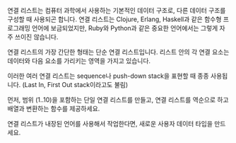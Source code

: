 연결 리스트는 컴퓨터 과학에서 사용하는 기본적인 데이터 구조로, 다른 데이터 구조를 구성할 때 사용되곤 합니다. 연결 리스트는 Clojure, Erlang, Haskell과 같은 함수형 프로그래밍 언어에 보금되었지만, Ruby와 Python과 같은 중요한 언어에서는 그렇게 자주 쓰이진 않습니다. 

연결 리스트의 가장 간단한 형태는 단순 연결 리스트입니다. 리스트 안의 각 연결 요소는 데이터와 다음 요소를 가리키는 영역을 가지고 있습니다. 

이러한 여러 연결 리스트는 sequence나 push-down stack을 표현할 때 종종 사용됩니다. (Last In, First Out stack이라고도 불림)

먼저, 범위 (1..10)을 포함하는 단일 연결 리스트를 만들고, 연결 리스트를 역순으로 하고 배열과 변환하는 함수를 제공하세요.

연결 리스트가 내장된 언어를 사용해서 작업한다면, 새로운 사용자 데이터 타입을 만드세요.